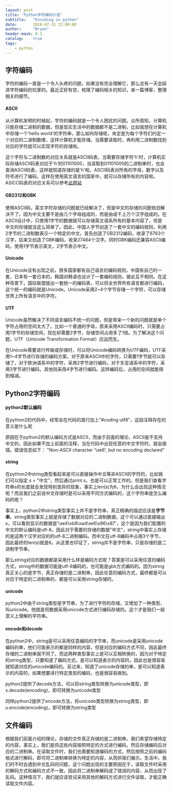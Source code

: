 ```yaml
---
layout: post
title: 'Python字符编码介绍'
subtitle:   "Encoding in python"
date:       2018-07-31 22:00:00
author:     "Bryan"
header-mask: 0.3
catalog:    true
tags:
    - python
---
```


## 字符编码
字符的编码一直是一个令人头疼的问题，如果没有完全理解它，那么总有一天会踩进字符编码的坑里的。最近正好有空，梳理了编码相关的知识，来一篇博客，整理相关的细节。

#### ASCII
从计算机发明的时候起，字符的编码就是一个令人困扰的问题。众所周知，计算机只能存储二进制的数据，但是现实生活中的数据都不是二进制，比如我想在计算机中存储一个'hello world'的字符串，那么如何存储呢，肯定是为每个字符们约定一个对应的二进制数喽，这样计算机才能存储。当需要读取时，再利用二进制数找到对应的字符就可以实现字符的存储啦。

这个字符与二进制数的对应关系就是ASCII码表，当需要存储字符'h'时，计算机实际存储ASCII码表对应于'h'的01101000，当读取到01101000的二进制串时，也会查询ASCII码表，这样就知道存储的是'h'啦。ASCII码表对所有的字母，数字以及符号进行了编码，这样在使用英文语言的国家中，就可以存储所有的内容啦。ASICC码表的对应关系可以参考[此网站](http://ascii.911cha.com/)

#### GB2312和GBK
使用ASCII码，英文字符存储的问题就已经解决了，但是中文的存储的问题依旧解决不了。因为中文主要不是由几个字母组成的，而是由成千上万个汉字组成的。在ASCII设计中，只使用1字节的数据就可以存储英文语系所有的基本内容了，但是中文的存储就没这么简单了。因此，中国人字节创造了一套中文的编码规则，利用2字节的二进制数表示一个特定的中文。首先创造了GB2312编码，收录了6763个汉字，后来又创造了GBK编码，收录27484个汉字。同时GBK编码还兼容ASCII编码，使用1字节表示英文，2字节表示中文。

#### Unicode
在Unicode没有出现之前，很多国家都有自己语言的编码规则，中国有自己的一套，日本有一套日本的，韩国对韩语也设计了一套编码规则，彼此互不相同。在这种背景下，国际联盟提出一套统一的编码表，可以将全世界所有语言都进行编码，这个统一的编码就是Unicode。Unicode采用2~4个字节存储一个字符，可以存储世界上所有语言中的字符。

#### UTF
Unicode虽然解决了不同语言编码不统一的问题，但是带来一个新的问题就是单个字符占用的空间太大了。比如一个普通的字母，原来采用ASCII编码时，只需要占用1字节的存储空间，现在却需要2字节，存储空间占用多了1倍。为了解决这个问题，UTF（Unicode Transformation Format）应运而生。

在Unicode需要进行传输或存储时，可以将Unicode编码转换为UTF编码，UTF采用1~4字节进行存储的编码方案，对于原来ASCII中的字符，只需要1字节就可以存储了，对于欧洲语系中的字符，采用2字节进行编码，对于东亚语系中的字符，采用3字节进行编码，其他则采用4字节进行编码。这样编码后，占用的空间就能得到缩减。

## Python2字符编码

#### python2默认编码
在python2的代码中，经常会在代码的首行加上"#coding utf8"，这段注释存在的意义是什么呢

原因在于python2的默认编码方式是ASCII，而由于前面的理论，ASCII是不支持中文的，因此如果不加上前面的注释，当在代码中出现任意的中文字符时，就会报错。错误信息如下：
"Non-ASCII character '\xe6', but no encoding declared"

#### string
在python2中string类型看起来是可以直接操作中文等非ASCII的字符的，比如我们可以指定 s = "中文"，然后通过print s，也是可以正常工作的。但是我们查看字符串s的长度就会发现特别诡异的现象，事实上len(s)为6，为什么会出现这种情况呢？而且我们之前说中文存储时是可以采用不同方式编码的，这个字符串是怎么编码的呢？

事实上，python2中string类型事实上并不是字符串，真正精确的描述应该是<b>字节串</b>。string类型事实上就是存储了数据对应的二进制数据。这个可以通过直接输出s，可以看到显示的数据是'\xe4\xb8\xad\xe6\x96\x87'，这个是因为我们配置的中文的默认编码是utf-8，因此对于需要的存储的数据"中文"，string中事实上存储的是这两个汉字对应的的utf-8二进制编码。而中文在utf-8编码中占用3个字节，因此最终的len(s)就是6。从这里也印证了，string并不是字符串，只是存储的是二进制字节串。

那么string对应的数据都是采用什么样是编码方式呢？答案是可以采用任意的编码方式，string中的数据可能是utf-8编码的，也可能是gbk方式编码的。因为string真正关心的是字节，真正存储的是二进制串，因此任意的编码方式，最终都是可以对应于特定的二进制串的，都是可以采用string存储的。

#### unicode
python2中由于string类型是字节串，为了进行字符的存储，又增加了一种类型，叫unicode。他就是将数据采用unicode方式进行编码存储的。这个才是我们一般意义上理解的字符串。

#### encode和decode
在python2中，string是可以采用任意编码的字节串，而unicode是采用unicode编码的串，他们可能表示的都是同样的内容，但是对应的编码方式不同，因此最终存储的二进制串就不同了。而这两种类型事实上是可以互相转换的，因为对于特定的string类型，只要知道了编码方式，是可以知道表示的内容的，因此也是很容易就知道对应的unicode编码的。反过来，知道了unicode存储的串，是可以知道表示的内容的，如果想要进行特定类型的编码，也是很容易做到。

python2提供了decode方法，可以将string类型转换为unicode类型，即s.decode(encoding)，即可转换为unicode类型

同样python2提供了encode方法，将unicode类型转换为string类型，即u.encode(encoding)，即可转换为string类型

## 文件编码
根据我们前面介绍的理论，存储的文件真正存储的是二进制串，我们希望存储特定的内容，事实上，我们是将这些内容按照特定的方式进行编码，然后存储编码后对应的二进制串。在读取文件时，我们也需要知道编码的方式，然后按照之前的编码格式进行解码，即可将二进制串转换为特定的内容，从而供我们展示。生活中，我们时不时会遇到中文乱码的问题，这个问题出现的主要原因在于，读取文件时采用的解码方式和编码方式不一致，因此将二进制串解码成了错误的内容，从而出现了乱码。这种情况下，我们就应该尝试采用其他的解码方式进行文件读取，才能正确读取文件内容。
